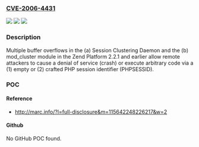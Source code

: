 ### [CVE-2006-4431](https://cve.mitre.org/cgi-bin/cvename.cgi?name=CVE-2006-4431)
![](https://img.shields.io/static/v1?label=Product&message=n%2Fa&color=blue)
![](https://img.shields.io/static/v1?label=Version&message=n%2Fa&color=blue)
![](https://img.shields.io/static/v1?label=Vulnerability&message=n%2Fa&color=brighgreen)

### Description

Multiple buffer overflows in the (a) Session Clustering Daemon and the (b) mod_cluster module in the Zend Platform 2.2.1 and earlier allow remote attackers to cause a denial of service (crash) or execute arbitrary code via a (1) empty or (2) crafted PHP session identifier (PHPSESSID).

### POC

#### Reference
- http://marc.info/?l=full-disclosure&m=115642248226217&w=2

#### Github
No GitHub POC found.

